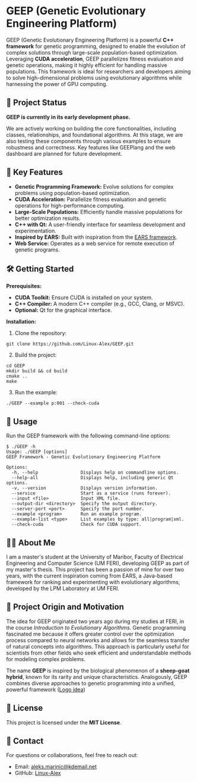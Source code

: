 # GEEP (Genetic Evolutionary Engineering Platform)

GEEP (Genetic Evolutionary Engineering Platform) is a powerful **C++ framework** for genetic programming, designed to enable the evolution of complex solutions through large-scale population-based optimization. Leveraging **CUDA acceleration**, GEEP parallelizes fitness evaluation and genetic operations, making it highly efficient for handling massive populations. This framework is ideal for researchers and developers aiming to solve high-dimensional problems using evolutionary algorithms while harnessing the power of GPU computing.

## 🚧 Project Status
**GEEP is currently in its early development phase.**

We are actively working on building the core functionalities, including classes, relationships, and foundational algorithms. At this stage, we are also testing these components through various examples to ensure robustness and correctness. Key features like GEEPlang and the web dashboard are planned for future development.

## 🚀 Key Features

- **Genetic Programming Framework:** Evolve solutions for complex problems using population-based optimization.
- **CUDA Acceleration:** Parallelize fitness evaluation and genetic operations for high-performance computing.
- **Large-Scale Populations:** Efficiently handle massive populations for better optimization results.
- **C++ with Qt:** A user-friendly interface for seamless development and experimentation.
- **Inspired by EARS:** Built with inspiration from the [EARS framework](https://github.com/UM-LPM/EARS).
- **Web Service:** Operates as a web service for remote execution of genetic programs.

## 🛠️ Getting Started

**Prerequisites:**
- **CUDA Toolkit:** Ensure CUDA is installed on your system.
- **C++ Compiler:** A modern C++ compiler (e.g., GCC, Clang, or MSVC).
- **Optional:** Qt for the graphical interface.

**Installation:**

1. Clone the repository:
```
git clone https://github.com/Linux-Alex/GEEP.git
```
2. Build the project:
```
cd GEEP
mkdir build && cd build
cmake ..
make
```
3. Run the example:
```
./GEEP --example p:001 --check-cuda
```

## 📖 Usage
Run the GEEP framework with the following command-line options:
```
$ ./GEEP -h
Usage: ./GEEP [options]
GEEP Framework - Genetic Evolutionary Engineering Platform

Options:
  -h, --help                Displays help on commandline options.
  --help-all                Displays help, including generic Qt options.
  -v, --version             Displays version information.
  --service                 Start as a service (runs forever).
  --input <file>            Input XML file.
  --output-dir <directory>  Specify the output directory.
  --server-port <port>      Specify the port number.
  --example <program>       Run an example program.
  --example-list <type>     List examples by type: all|program|xml.
  --check-cuda              Check for CUDA support.
```

## 🧑‍💻 About Me

I am a master's student at the University of Maribor, Faculty of Electrical Engineering and Computer Science (UM FERI), developing GEEP as part of my master's thesis. This project has been a passion of mine for over two years, with the current inspiration coming from EARS, a Java-based framework for ranking and experimenting with evolutionary algorithms, developed by the LPM Laboratory at UM FERI.

## 📄 Project Origin and Motivation

The idea for GEEP originated two years ago during my studies at FERI, in the course *Introduction to Evolutionary Algorithms*. Genetic programming fascinated me because it offers greater control over the optimization process compared to neural networks and allows for the seamless transfer of natural concepts into algorithms. This approach is particularly useful for scientists from other fields who seek efficient and understandable methods for modeling complex problems.

The name **GEEP** is inspired by the biological phenomenon of a **sheep-goat hybrid**, known for its rarity and unique characteristics. Analogously, GEEP combines diverse approaches to genetic programming into a unified, powerful framework ([Logo idea](assets/logo.png))

## 📄 License

This project is licensed under the **MIT License**.

## 📧 Contact

For questions or collaborations, feel free to reach out:
- Email: aleks.marinic@kdemail.net
- GitHub: [Linux-Alex](https://github.com/linux-Alex/)
